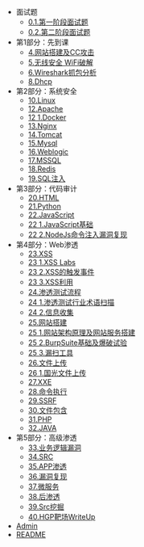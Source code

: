 - 面试题
  - [0.1.第一阶段面试题](3.线下班笔记\0.面试\第1次\0.1.第一阶段面试题.md)
  - [0.2.第二阶段面试题](3.线下班笔记\0.面试\第2次\0.2.第二阶段面试题.md)
- 第1部分：先到课
    - [4.网站搭建及CC攻击](3.线下班笔记\4.网站搭建及CC攻击\4.网站搭建及CC攻击.md)
    - [5.无线安全 WiFi破解](3.线下班笔记\5.无线安全-WiFi破解\5.无线安全-WiFi破解.md)
    - [6.Wireshark抓包分析](3.线下班笔记\6.Wireshark抓包分析\6.Wireshark抓包分析.md)
    - [8.Dhcp](3.线下班笔记\8.dhcp攻击,dns,arp欺骗\8.dhcp.md)
- 第2部分：系统安全
  - [10.Linux](3.线下班笔记\10.Linux操作系统安全基础及安全加固\10.linux.md)
  - [12.Apache](3.线下班笔记\12.Apache\12.Apache.md)
  - [12 1.Docker](3.线下班笔记\12.Apache\12_1.docker.md)
  - [13.Nginx](3.线下班笔记\13.Nginx\13.Nginx.md)
  - [14.Tomcat](3.线下班笔记\14.Tomcat\14.Tomcat.md)
  - [15.Mysql](3.线下班笔记\15.Mysql\15.Mysql.md)
  - [16.Weblogic](3.线下班笔记\16.Weblogic\16.Weblogic.md)
  - [17.MSSQL](3.线下班笔记\17.MSSQL\17.MSSQL.md)
  - [18.Redis](3.线下班笔记\18.Redis\18.Redis.md)
  - [19.SQL注入](3.线下班笔记\19.SQL注入\19.SQL注入.md)
- 第3部分：代码审计
  - [20.HTML](3.线下班笔记\20.HTML\20.HTML.md)
  - [21.Python](3.线下班笔记\21.Python\21.Python.md)
  - [22.JavaScript](3.线下班笔记\22.JavaScript\22.JavaScript.md)
  - [22 1.JavaScript基础](3.线下班笔记\22.JavaScript\22_1.JavaScript基础.md)
  - [22 2.NodeJs命令注入漏洞复现](3.线下班笔记\22.JavaScript\22_2.NodeJs命令注入漏洞复现.md)
- 第4部分：Web渗透
  - [23.XSS](3.线下班笔记\23.XSS\23.XSS.md)
  - [23 1.XSS Labs](3.线下班笔记\23.XSS\23_1.XSS-labs.md)
  - [23 2.XSS的触发事件](3.线下班笔记\23.XSS\23_2.XSS的触发事件.md)
  - [23 3.XSS利用](3.线下班笔记\23.XSS\23_3.XSS利用.md)
  - [24.渗透测试流程](3.线下班笔记\24.信息收集\24.渗透测试流程.md)
  - [24 1.渗透测试行业术语扫描](3.线下班笔记\24.信息收集\24_1.渗透测试行业术语扫描.md)
  - [24 2.信息收集](3.线下班笔记\24.信息收集\24_2.信息收集.md)
  - [25.网站搭建](3.线下班笔记\25.网站搭建\25.网站搭建.md)
  - [25 1.网站架构原理及网站服务搭建](3.线下班笔记\25.网站搭建\25_1.网站架构原理及网站服务搭建.md)
  - [25 2.BurpSuite基础及爆破试验](3.线下班笔记\25.网站搭建\25_2.BurpSuite基础及爆破试验.md)
  - [25 3.漏扫工具](3.线下班笔记\25.网站搭建\25_3.漏扫工具.md)
  - [26.文件上传](3.线下班笔记\26.文件上传\26.文件上传.md)
  - [26 1.国光文件上传](3.线下班笔记\26.文件上传\26_1.国光文件上传.md)
  - [27.XXE](3.线下班笔记\27.XXE\27.XXE.md)
  - [28.命令执行](3.线下班笔记\28.命令执行\28.命令执行.md)
  - [29.SSRF](3.线下班笔记\29.SSRF\29.SSRF.md)
  - [30.文件包含](3.线下班笔记\30.文件包含\30.文件包含.md)
  - [31.PHP](3.线下班笔记\31.PHP\31.PHP.md)
  - [32.JAVA](3.线下班笔记\32.JAVA\32.JAVA.md)
- 第5部分：高级渗透
  - [33.业务逻辑漏洞](3.线下班笔记\33.业务逻辑漏洞\33.业务逻辑漏洞.md)
  - [34.SRC](3.线下班笔记\34.SRC\34.SRC.md)
  - [35.APP渗透](3.线下班笔记\35.APP渗透\35.APP渗透.md)
  - [36.漏洞复现](3.线下班笔记\36.漏洞复现\36.漏洞复现.md)
  - [37.微服务](3.线下班笔记\37.微服务\37.微服务.md)
  - [38.后渗透](3.线下班笔记\38.后渗透\38.后渗透.md)
  - [39.Src挖掘](3.线下班笔记\39.src挖掘\39.src挖掘.md)
  - [40.HGP靶场WriteUp](3.线下班笔记\40.HGP靶场\40.HGP靶场WriteUp.md)
- [Admin](admin.md)
- [README](README.md)